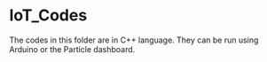 # IoT_Codes

The codes in this folder are in C++ language. They can be run using Arduino or the Particle dashboard. 
